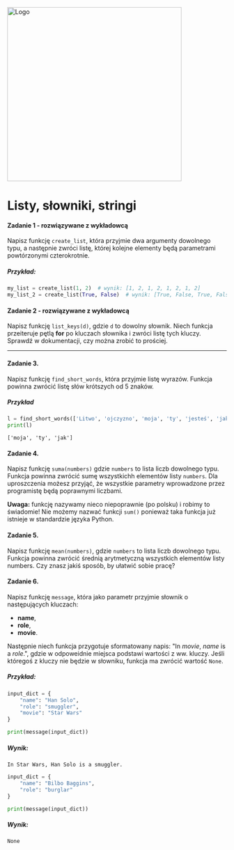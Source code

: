 <img alt="Logo" src="http://coderslab.pl/svg/logo-coderslab.svg" width="400">

# Listy, słowniki, stringi

#### Zadanie 1 - rozwiązywane z wykładowcą

Napisz funkcję `create_list`, która przyjmie dwa argumenty dowolnego typu, a następnie zwróci listę, której kolejne elementy będą parametrami powtórzonymi czterokrotnie.

##### Przykład:

```python
my_list = create_list(1, 2)  # wynik: [1, 2, 1, 2, 1, 2, 1, 2]
my_list_2 = create_list(True, False)  # wynik: [True, False, True, False, True, False, True, False]
```

#### Zadanie 2 - rozwiązywane z wykładowcą

Napisz funkcję `list_keys(d)`, gdzie `d` to dowolny słownik. Niech funkcja przeiteruje pętlą **for** po kluczach słownika i zwróci listę tych kluczy. Sprawdź w dokumentacji, czy można zrobić to prościej.

----

#### Zadanie 3.

Napisz funkcję `find_short_words`, która przyjmie listę wyrazów. Funkcja powinna zwrócić listę słów krótszych od 5 znaków.

##### Przykład
```python
l = find_short_words(['Litwo', 'ojczyzno', 'moja', 'ty', 'jesteś', 'jak', 'zdrowie'])
print(l)
```
```
['moja', 'ty', 'jak']
```

#### Zadanie 4.

Napisz funkcję `suma(numbers)` gdzie `numbers` to lista liczb dowolnego typu. Funkcja powinna zwrócić sumę wszystkichh elementów listy `numbers`. Dla uproszczenia możesz przyjąć, że wszystkie parametry wprowadzone przez programistę będą poprawnymi liczbami.

**Uwaga:** funkcję nazywamy nieco niepoprawnie (po polsku) i robimy to świadomie! Nie możemy nazwać funkcji `sum()` ponieważ taka funkcja już istnieje w standardzie języka Python.

#### Zadanie 5.

Napisz funkcję `mean(numbers)`, gdzie `numbers` to lista liczb dowolnego typu. Funkcja powinna zwrócić średnią arytmetyczną wszystkich elementów listy numbers. Czy znasz jakiś sposób, by ułatwić sobie pracę?

#### Zadanie 6.

Napisz funkcję `message`, która jako parametr przyjmie słownik o następujących kluczach:

* **name**,
* **role**,
* **movie**.

Następnie niech funkcja przygotuje sformatowany napis: "In _movie_, _name_ is a _role_.", gdzie w odpoweidnie miejsca podstawi wartości z ww. kluczy. Jeśli któregoś z kluczy nie będzie w słowniku, funkcja ma zwrócić wartość `None`.

##### Przykład:

```python
input_dict = {
    "name": "Han Solo",
    "role": "smuggler",
    "movie": "Star Wars"
}

print(message(input_dict))
```

##### Wynik:
```
In Star Wars, Han Solo is a smuggler.
```
```python
input_dict = {
    "name": "Bilbo Baggins",
    "role": "burglar"
}

print(message(input_dict))
```

##### Wynik:
```
None
```

